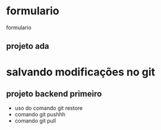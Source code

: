 # formulario
 formulario
 ## projeto ada
 # salvando modificações no git
 ## projeto backend primeiro
 * uso do comando git restore
 * comando git pushhh
 * comando git pull
